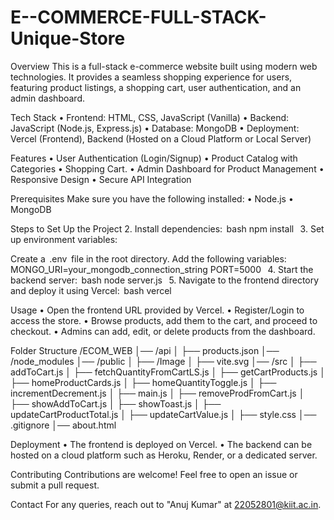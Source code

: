 # E--COMMERCE-FULL-STACK-Unique-Store
Overview
This is a full-stack e-commerce website built using modern web technologies. It provides a seamless shopping experience for users, featuring product listings, a shopping cart, user authentication, and an admin dashboard.

Tech Stack
•⁠ ⁠Frontend: HTML, CSS, JavaScript (Vanilla) •⁠ ⁠Backend: JavaScript (Node.js, Express.js) •⁠ ⁠Database: MongoDB •⁠ ⁠Deployment: Vercel (Frontend), Backend (Hosted on a Cloud Platform or Local Server)

Features
•⁠ ⁠User Authentication (Login/Signup) •⁠ ⁠Product Catalog with Categories •⁠ ⁠Shopping Cart. •⁠ ⁠Admin Dashboard for Product Management •⁠ ⁠Responsive Design •⁠ ⁠Secure API Integration

Prerequisites
Make sure you have the following installed: •⁠ ⁠Node.js •⁠ ⁠MongoDB

Steps to Set Up the Project
2.⁠ ⁠Install dependencies: ⁠ bash npm install  ⁠ 3.⁠ ⁠Set up environment variables:

Create a ⁠ .env ⁠ file in the root directory.
Add the following variables:
⁠  MONGO_URI=your_mongodb_connection_string PORT=5000  ⁠ 4.⁠ ⁠Start the backend server: ⁠ bash node server.js  ⁠ 5.⁠ ⁠Navigate to the frontend directory and deploy it using Vercel: ⁠ bash vercel  ⁠

Usage
•⁠ ⁠Open the frontend URL provided by Vercel. •⁠ ⁠Register/Login to access the store. •⁠ ⁠Browse products, add them to the cart, and proceed to checkout. •⁠ ⁠Admins can add, edit, or delete products from the dashboard.

Folder Structure
/ECOM_WEB │── /api │ ├── products.json │── /node_modules │── /public │ ├── /Image │ ├── vite.svg │── /src │ ├── addToCart.js │ ├── fetchQuantityFromCartLS.js │ ├── getCartProducts.js │ ├── homeProductCards.js │ ├── homeQuantityToggle.js │ ├── incrementDecrement.js │ ├── main.js │ ├── removeProdFromCart.js │ ├── showAddToCart.js │ ├── showToast.js │ ├── updateCartProductTotal.js │ ├── updateCartValue.js │ ├── style.css │── .gitignore │── about.html

Deployment
•⁠ ⁠The frontend is deployed on Vercel. •⁠ ⁠The backend can be hosted on a cloud platform such as Heroku, Render, or a dedicated server.

Contributing
Contributions are welcome! Feel free to open an issue or submit a pull request.

Contact
For any queries, reach out to "Anuj  Kumar" at 22052801@kiit.ac.in.

